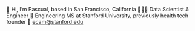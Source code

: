🌁  Hi, I’m Pascual, based in San Francisco, California 
🧑🏻‍💻  Data Scientist & Engineer
🌲  Engineering MS at Stanford University, previously health tech founder
📮  ecam@stanford.edu


<!---
pascualcam/pascualcam is a ✨ special ✨ repository because its `README.md` (this file) appears on your GitHub profile.
You can click the Preview link to take a look at your changes.
--->
